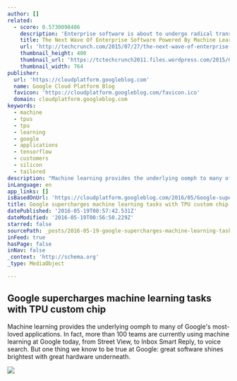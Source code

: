 ```yaml
---
author: []
related:
  - score: 0.5730098486
    description: 'Enterprise software is about to undergo radical transformation - a substantial change that will make the shift to software as a service (SaaS) look like a simple facelift. This transformation is being powered by machine learning. With machine learning, computers can process and mine data in real time to automatically discover insights and generate predictive models.'
    title: The Next Wave Of Enterprise Software Powered By Machine Learning
    url: 'http://techcrunch.com/2015/07/27/the-next-wave-of-enterprise-software-powered-by-machine-learning/'
    thumbnail_height: 400
    thumbnail_url: 'https://tctechcrunch2011.files.wordpress.com/2015/07/shutterstock_161234321-e1437940115315.jpg?w=764&h=400&crop=1'
    thumbnail_width: 764
publisher:
  url: 'https://cloudplatform.googleblog.com'
  name: Google Cloud Platform Blog
  favicon: 'https://cloudplatform.googleblog.com/favicon.ico'
  domain: cloudplatform.googleblog.com
keywords:
  - machine
  - tpus
  - tpu
  - learning
  - google
  - applications
  - tensorflow
  - customers
  - silicon
  - tailored
description: "Machine learning provides the underlying oomph to many of Google's most-loved applications. In fact, more than 100 teams are currently using machine learning at Google today, from Street View, to Inbox Smart Reply, to voice search. But one thing we know to be true at Google: great software shines brightest with great hardware underneath."
inLanguage: en
app_links: []
isBasedOnUrl: 'https://cloudplatform.googleblog.com/2016/05/Google-supercharges-machine-learning-tasks-with-custom-chip.html'
title: Google supercharges machine learning tasks with TPU custom chip
datePublished: '2016-05-19T00:57:42.531Z'
dateModified: '2016-05-19T00:56:50.229Z'
starred: false
sourcePath: _posts/2016-05-19-google-supercharges-machine-learning-tasks-with-tpu-custom-c.md
inFeed: true
hasPage: false
inNav: false
_context: 'http://schema.org'
_type: MediaObject

---
```

<article style=""><h1>Google supercharges machine learning tasks with TPU custom chip</h1><p>Machine learning provides the underlying oomph to many of Google's most-loved applications. In fact, more than 100 teams are currently using machine learning at Google today, from Street View, to Inbox Smart Reply, to voice search. But one thing we know to be true at Google: great software shines brightest with great hardware underneath.</p><img src="https://3.bp.blogspot.com/-hmzDZBJj_dw/VzyKJRq8TCI/AAAAAAAACpc/AMe4VnYLkQwfWnUC0LtWToj0SZW9XVl3QCLcB/w1200-h630-p-nu/tpu-1.png" /></article>